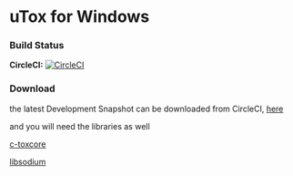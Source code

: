 # uTox for Windows

### Build Status

**CircleCI:** [![CircleCI](https://circleci.com/gh/zoff99/uTox/tree/zoff99%2Fwin_build.png?style=badge)](https://circleci.com/gh/zoff99/uTox)


### Download

the latest Development Snapshot can be downloaded from CircleCI, [here](https://circleci.com/api/v1/project/zoff99/uTox/latest/artifacts/0/$CIRCLE_ARTIFACTS/RASPI/utox?filter=successful&branch=zoff99%2Fwin_build)

and you will need the libraries as well

[c-toxcore](https://circleci.com/api/v1/project/zoff99/uTox/latest/artifacts/0/$CIRCLE_ARTIFACTS/RASPI/pkg_c-toxcore.tar.gz?filter=successful&branch=zoff99%2Fwin_build)

[libsodium](https://circleci.com/api/v1/project/zoff99/uTox/latest/artifacts/0/$CIRCLE_ARTIFACTS/RASPI/pkg_libsodium.tar.gz?filter=successful&branch=zoff99%2Fwin_build)

